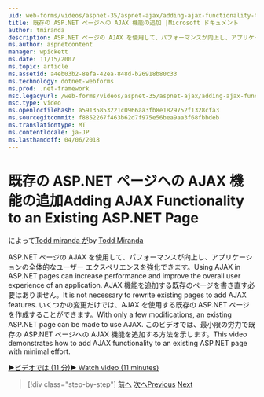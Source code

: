 ```yaml
---
uid: web-forms/videos/aspnet-35/aspnet-ajax/adding-ajax-functionality-to-an-existing-aspnet-page
title: 既存の ASP.NET ページへの AJAX 機能の追加 |Microsoft ドキュメント
author: tmiranda
description: ASP.NET ページの AJAX を使用して、パフォーマンスが向上し、アプリケーションの全体的なユーザー エクスペリエンスを強化できます。 既存のページを書き直す必要はありません.
ms.author: aspnetcontent
manager: wpickett
ms.date: 11/15/2007
ms.topic: article
ms.assetid: a4eb03b2-8efa-42ea-848d-b26918b80c33
ms.technology: dotnet-webforms
ms.prod: .net-framework
msc.legacyurl: /web-forms/videos/aspnet-35/aspnet-ajax/adding-ajax-functionality-to-an-existing-aspnet-page
msc.type: video
ms.openlocfilehash: a59135853221c0966aa3fb8e1829752f1328cfa3
ms.sourcegitcommit: f8852267f463b62d7f975e56bea9aa3f68fbbdeb
ms.translationtype: MT
ms.contentlocale: ja-JP
ms.lasthandoff: 04/06/2018
---
```

<a name="adding-ajax-functionality-to-an-existing-aspnet-page"></a><span data-ttu-id="84a7d-104">既存の ASP.NET ページへの AJAX 機能の追加</span><span class="sxs-lookup"><span data-stu-id="84a7d-104">Adding AJAX Functionality to an Existing ASP.NET Page</span></span>
====================
<span data-ttu-id="84a7d-105">によって[Todd miranda が](https://github.com/tmiranda)</span><span class="sxs-lookup"><span data-stu-id="84a7d-105">by [Todd Miranda](https://github.com/tmiranda)</span></span>

<span data-ttu-id="84a7d-106">ASP.NET ページの AJAX を使用して、パフォーマンスが向上し、アプリケーションの全体的なユーザー エクスペリエンスを強化できます。</span><span class="sxs-lookup"><span data-stu-id="84a7d-106">Using AJAX in ASP.NET pages can increase performance and improve the overall user experience of an application.</span></span> <span data-ttu-id="84a7d-107">AJAX 機能を追加する既存のページを書き直す必要はありません。</span><span class="sxs-lookup"><span data-stu-id="84a7d-107">It is not necessary to rewrite existing pages to add AJAX features.</span></span> <span data-ttu-id="84a7d-108">いくつかの変更だけでは、AJAX を使用する既存の ASP.NET ページを作成することができます。</span><span class="sxs-lookup"><span data-stu-id="84a7d-108">With only a few modifications, an existing ASP.NET page can be made to use AJAX.</span></span> <span data-ttu-id="84a7d-109">このビデオでは、最小限の労力で既存の ASP.NET ページへの AJAX 機能を追加する方法を示します。</span><span class="sxs-lookup"><span data-stu-id="84a7d-109">This video demonstrates how to add AJAX functionality to an existing ASP.NET page with minimal effort.</span></span>

[<span data-ttu-id="84a7d-110">&#9654;ビデオでは (11 分)</span><span class="sxs-lookup"><span data-stu-id="84a7d-110">&#9654; Watch video (11 minutes)</span></span>](https://channel9.msdn.com/Blogs/ASP-NET-Site-Videos/adding-ajax-functionality-to-an-existing-aspnet-page)

> [!div class="step-by-step"]
> <span data-ttu-id="84a7d-111">[前へ](aspnet-ajax-support-in-visual-studio-2008.md)
> [次へ](creating-and-using-an-ajax-enabled-web-service-in-a-web-site.md)</span><span class="sxs-lookup"><span data-stu-id="84a7d-111">[Previous](aspnet-ajax-support-in-visual-studio-2008.md)
[Next](creating-and-using-an-ajax-enabled-web-service-in-a-web-site.md)</span></span>
